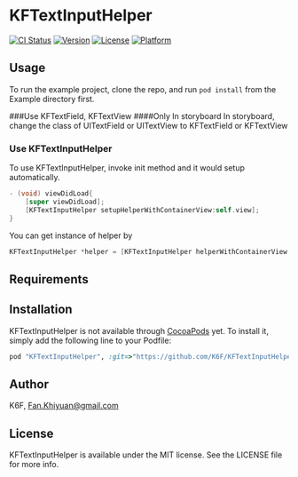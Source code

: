 # KFTextInputHelper

[![CI Status](http://img.shields.io/travis/K6F/KFTextInputHelper.svg?style=flat)](https://travis-ci.org/K6F/KFTextInputHelper)
[![Version](https://img.shields.io/cocoapods/v/KFTextInputHelper.svg?style=flat)](http://cocoapods.org/pods/KFTextInputHelper)
[![License](https://img.shields.io/cocoapods/l/KFTextInputHelper.svg?style=flat)](http://cocoapods.org/pods/KFTextInputHelper)
[![Platform](https://img.shields.io/cocoapods/p/KFTextInputHelper.svg?style=flat)](http://cocoapods.org/pods/KFTextInputHelper)

## Usage

To run the example project, clone the repo, and run `pod install` from the Example directory first.

###Use KFTextField, KFTextView
####Only In storyboard
In storyboard, change the class of UITextField or UITextView
to KFTextField or KFTextView

### Use KFTextInputHelper
To use KFTextInputHelper, invoke init method and it would setup automatically.

```objective-c
- (void) viewDidLoad{
	[super viewDidLoad];
	[KFTextInputHelper setupHelperWithContainerView:self.view];
}
```

You can get instance of helper by 

```objective-c
KFTextInputHelper *helper = [KFTextInputHelper helperWithContainerView:self.view];
```

## Requirements

## Installation

KFTextInputHelper is not available through [CocoaPods](http://cocoapods.org) yet. To install
it, simply add the following line to your Podfile:

```ruby
pod "KFTextInputHelper", :git=>"https://github.com/K6F/KFTextInputHelper.git"
```

## Author

K6F, Fan.Khiyuan@gmail.com

## License

KFTextInputHelper is available under the MIT license. See the LICENSE file for more info.
